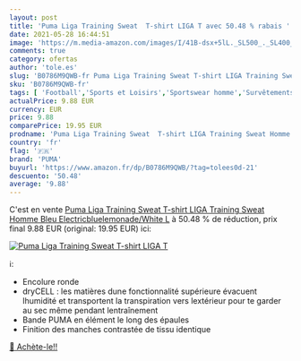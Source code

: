 ```yaml
---
layout: post
title: 'Puma Liga Training Sweat  T-shirt LIGA T avec 50.48 % rabais '
date: 2021-05-28 16:44:51
image: 'https://m.media-amazon.com/images/I/41B-dsx+5lL._SL500_._SL400_.jpg'
comments: true
category: ofertas
author: 'tole.es'
slug: 'B0786M9QWB-fr Puma Liga Training Sweat T-shirt LIGA Training Sweat Homme...'
sku: 'B0786M9QWB-fr'
tags: [ 'Football','Sports et Loisirs','Sportswear homme','Survêtements de football homme','T-Shirts de football homme','T-shirts de sport homme','T-shirts et tops de sport homme','T-shirts manches longues de sport homme','Vêtements','Vêtements de football','Vêtements de football homme','Vêtements et équipement de sport','Vêtements homme','puma', ]
actualPrice: 9.88 EUR
currency: EUR
price: 9.88
comparePrice: 19.95 EUR
prodname: 'Puma Liga Training Sweat  T-shirt LIGA Training Sweat Homme  Bleu  Electricbluelemonade/White   L'
country: 'fr'
flag: '🇫🇷'
brand: 'PUMA'
buyurl: 'https://www.amazon.fr/dp/B0786M9QWB/?tag=tolees0d-21'
descuento: '50.48'
average: '9.88'
---
```


C'est en vente [Puma Liga Training Sweat  T-shirt LIGA Training Sweat Homme  Bleu  Electricbluelemonade/White   L](https://www.amazon.fr/dp/B0786M9QWB/?tag=tolees0d-21)  à  50.48 % de réduction, prix final  9.88 EUR (original: 19.95 EUR) ici:

[![Puma Liga Training Sweat  T-shirt LIGA T](https://m.media-amazon.com/images/I/41B-dsx+5lL._SL500_._SL400_.jpg)](https://www.amazon.fr/dp/B0786M9QWB/?tag=tolees0d-21)

ℹ️:

- Encolure ronde
- dryCELL : les matières dune fonctionnalité supérieure évacuent lhumidité et transportent la transpiration vers lextérieur pour te garder au sec même pendant lentraînement
- Bande PUMA en élément le long des épaules
- Finition des manches contrastée de tissu identique

[🛒 Achète-le!!](https://www.amazon.fr/dp/B0786M9QWB/?tag=tolees0d-21)
